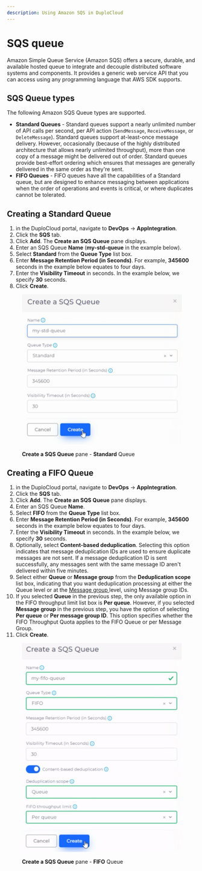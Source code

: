 ```yaml
---
description: Using Amazon SQS in DuploCloud
---
```


# SQS queue

Amazon Simple Queue Service (Amazon SQS) offers a secure, durable, and available hosted queue to integrate and decouple distributed software systems and components. It provides a generic web service API that you can access using any programming language that AWS SDK supports.

## **SQS Queue types**

The following Amazon SQS Queue types are supported.

* **Standard Queues** - Standard queues support a nearly unlimited number of API calls per second, per API action (`SendMessage`, `ReceiveMessage`, or `DeleteMessage`). Standard queues support at-least-once message delivery. However, occasionally (because of the highly distributed architecture that allows nearly unlimited throughput), more than one copy of a message might be delivered out of order. Standard queues provide best-effort ordering which ensures that messages are generally delivered in the same order as they're sent.
* **FIFO Queues** - FIFO queues have all the capabilities of a Standard queue, but are designed to enhance messaging between applications when the order of operations and events is critical, or where duplicates cannot be tolerated.

## Creating a Standard Queue

1. in the DuploCloud portal, navigate to **DevOps** -> **AppIntegration**.
2. Click the **SQS** tab.
3. Click **Add**. The **Create an SQS Queue** pane displays.
4. Enter an SQS Queue **Name** (**my-std-queue** in the example below).
5. Select **Standard** from the **Queue Type** list box.
6. Enter **Message Retention Period (in Seconds)**. For example, **345600** seconds in the example below equates to four days.
7. Enter the **Visibility Timeout** in seconds. In the example below, we specify **30** seconds.&#x20;
8. Click **Create**.

<figure><img src="../../.gitbook/assets/create_SQS_queue (1).png" alt=""><figcaption><p><strong>Create a SQS Queue</strong> pane - <strong>Standard</strong> Queue</p></figcaption></figure>

## Creating a FIFO Queue

1. in the DuploCloud portal, navigate to **DevOps** -> **AppIntegration**.
2. Click the **SQS** tab.
3. Click **Add**. The **Create an SQS Queue** pane displays.
4. Enter an SQS Queue **Name**.
5. Select **FIFO** from the **Queue Type** list box.
6. Enter **Message Retention Period (in Seconds)**. For example, **345600** seconds in the example below equates to four days.
7. Enter the **Visibility Timeout** in seconds. In the example below, we specify **30** seconds.
8. Optionally, select **Content-based deduplication**. Selecting this option indicates that message deduplication IDs are used to ensure duplicate messages are not sent. If a message deduplication ID is sent successfully, any messages sent with the same message ID aren't delivered within five minutes.
9. Select either **Queue** or **Message group** from the **Deduplication scope** list box, indicating that you want deduplication processing at either the Queue level or at the [Message group ](https://docs.aws.amazon.com/AWSSimpleQueueService/latest/SQSDeveloperGuide/using-messagegroupid-property.html)level, using Message group IDs.
10. If you selected **Queue** in the previous step, the only available option in the FIFO throughput limit list box is **Per queue**. However, if you selected **Message group** in the previous step, you have the option of selecting **Per queue** or **Per message group ID**. This option specifies whether the FIFO Throughput Quota applies to the FIFO Queue or per Message Group.
11. Click **Create**.

<figure><img src="../../.gitbook/assets/create_SQS_queue_FIFO.png" alt=""><figcaption><p><strong>Create a SQS Queue</strong> pane - <strong>FIFO</strong> Queue</p></figcaption></figure>
